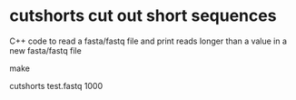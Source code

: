 # cutshorts  cut out short sequences
C++ code to read a fasta/fastq file and print reads longer than a value in a new fasta/fastq file

make

cutshorts test.fastq 1000
